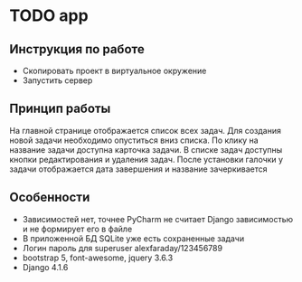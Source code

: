 
# TODO app
## Инструкция по работе
+ Скопировать проект в виртуальное окружение 
+ Запустить сервер

## Принцип работы
На главной странице отображается список всех задач. Для создания новой задачи необходимо опуститься вниз списка.
По клику на название задачи доступна карточка задачи.
В списке задач доступны кнопки редактирования и удаления задач.
После установки галочки у задачи отображается дата завершения и название зачеркивается


## Особенности
+ Зависимостей нет, точнее PyCharm не считает Django зависимостью и не формирует его в файле
+ В приложенной БД SQLite уже есть сохраненные задачи
+ Логин пароль для superuser alexfaraday/123456789
+ bootstrap 5, font-awesome, jquery 3.6.3
+ Django 4.1.6